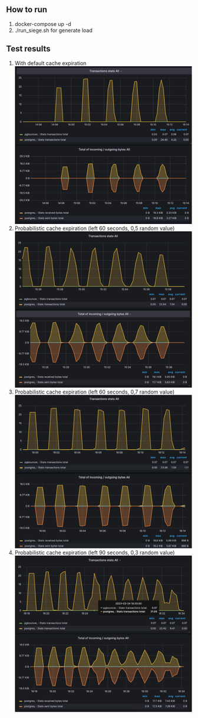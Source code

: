 How to run
-

1. docker-compose up -d
2. ./run_siege.sh for generate load

Test results
--

1. With default cache expiration
![](./test_results/default_cache_expiration.png)
2. Probabilistic cache expiration (left 60 seconds, 0,5 random value)
![](./test_results/probabilistic_cache_expiration_1-60-5.png)
3. Probabilistic cache expiration (left 60 seconds, 0,7 random value)
![](./test_results/probabilistic_cache_expiration_2-60-7.png)
4. Probabilistic cache expiration (left 90 seconds, 0,3 random value)
![](./test_results/probabilistic_cache_expiration_3-90-3.png)
